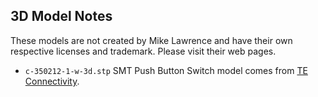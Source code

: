 ## 3D Model Notes
These models are not created by Mike Lawrence and have their own respective licenses and trademark. Please visit their web pages.
* `c-350212-1-w-3d.stp` SMT Push Button Switch model comes from [TE Connectivity](https://www.te.com/usa-en/product-350212-1.html).
